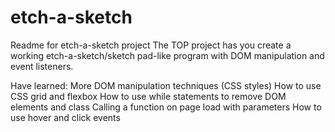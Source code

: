 # etch-a-sketch
Readme for etch-a-sketch project
The TOP project has you create a working etch-a-sketch/sketch pad-like program with DOM manipulation and event listeners.

Have learned:
    More DOM manipulation techniques (CSS styles)
    How to use CSS grid and flexbox
    How to use while statements to remove DOM elements and class
    Calling a function on page load with parameters
    How to use hover and click events
    